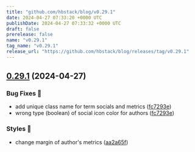 ```yaml
---
title: "github.com/hbstack/blog/v0.29.1"
date: 2024-04-27 07:33:20 +0000 UTC
publishDate: 2024-04-27 07:33:32 +0000 UTC
draft: false
prerelease: false
name: "v0.29.1"
tag_name: "v0.29.1"
release_url: "https://github.com/hbstack/blog/releases/tag/v0.29.1"
---
```


## [0.29.1](https://github.com/hbstack/blog/compare/v0.29.0...v0.29.1) (2024-04-27)


### Bug Fixes 🐞

* add unique class name for term socials and metrics ([fc7293e](https://github.com/hbstack/blog/commit/fc7293eeed437b8a30bd57c8740b6a13aa3ba626))
* wrong type (boolean) of social icon color for authors ([fc7293e](https://github.com/hbstack/blog/commit/fc7293eeed437b8a30bd57c8740b6a13aa3ba626))


### Styles 🎨

* change margin of author's metrics ([aa2a65f](https://github.com/hbstack/blog/commit/aa2a65f89c8e5fd0134cc4f1969dbe80827af038))
